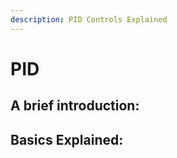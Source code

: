 ```yaml
---
description: PID Controls Explained
---
```


# PID

## A brief introduction:

## Basics Explained:

